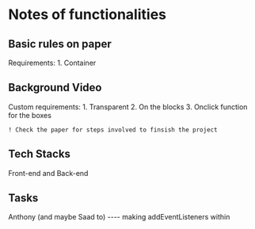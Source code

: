 # Notes of functionalities

## Basic rules on paper
Requirements:
    1. Container

## Background Video
Custom requirements:
    1. Transparent
    2. On the blocks
    3. Onclick function for the boxes

    ! Check the paper for steps involved to finsish the project

## Tech Stacks
Front-end and Back-end

## Tasks
Anthony (and maybe Saad to) ---- making addEventListeners within 
